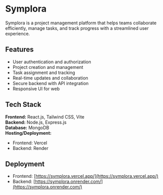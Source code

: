 # Symplora

Symplora is a project management platform that helps teams collaborate efficiently, manage tasks, and track progress with a streamlined user experience.

## Features
- User authentication and authorization  
- Project creation and management  
- Task assignment and tracking  
- Real-time updates and collaboration  
- Secure backend with API integration  
- Responsive UI for web  

## Tech Stack
**Frontend:** React.js, Tailwind CSS, Vite  
**Backend:** Node.js, Express.js  
**Database:** MongoDB  
**Hosting/Deployment:**  
- Frontend: Vercel  
- Backend: Render  

## Deployment
- Frontend: [https://symplora.vercel.app/](https://symplora.vercel.app/)  
- Backend: [https://symplora.onrender.com/](https://symplora.onrender.com/)  


